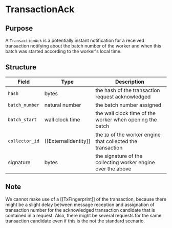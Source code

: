 # TransactionAck

## Purpose

A `TransactionAck` is
a potentially instant notification for a received transaction
notifying about the batch number of the worker
and when this batch was started according to the worker's local time.

## Structure

| Field          | Type                 | Description                                                  |
|----------------|----------------------|--------------------------------------------------------------|
| `hash`         | bytes                | the hash of the transaction request acknowledged             |
| `batch_number` | natural number       | the batch number assigned                                    |
| `batch_start`  | wall clock time      | the wall clock time of the worker when opening the batch     |
| `collector_id` | [[ExternalIdentity]] | the ɪᴅ of the worker engine that collected the transaction   |
| signature      | bytes                | the signature of the collecting worker engine over the above |

## Note

We cannot make use of a [[TxFingerprint]] of the transaction,
because there might be a slight delay between message reception
and assignation of transaction number for the acknowledged
transaction candidate that is contained in a request.
Also,
there might be several requests for the same transaction candidate
even if this is the not the standard scenario.
